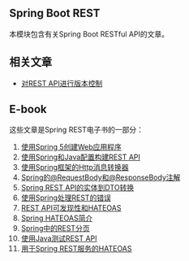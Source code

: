 ## Spring Boot REST

本模块包含有关Spring Boot RESTful API的文章。

## 相关文章

+ [对REST API进行版本控制](docs/对RESTAPI进行版本控制.md)

## E-book

这些文章是Spring REST电子书的一部分：

1. [使用Spring 5创建Web应用程序](docs/使用Spring5创建Web应用程序.md)
2. [使用Spring和Java配置构建REST API](docs/使用Spring和Java配置构建REST-API.md)
3. [使用Spring框架的Http消息转换器](docs/使用Spring框架的Http消息转换器.md)
4. [Spring的@RequestBody和@ResponseBody注解](docs/Spring的RequestBody和ResponseBody注解.md)
5. [Spring REST API的实体到DTO转换](docs/Spring-REST-API的实体到DTO转换.md)
6. [使用Spring处理REST的错误](docs/使用Spring处理REST的错误.md)
7. [REST API可发现性和HATEOAS](docs/REST-API可发现性和HATEOAS.md)
8. [Spring HATEOAS简介](docs/Spring-HATEOAS简介.md)
9. [Spring中的REST分页](docs/Spring中的REST分页.md)
10. [使用Java测试REST API](docs/使用Java测试REST-API.md)
11. [用于Spring REST服务的HATEOAS](docs/用于SpringREST服务的HATEOAS.md)